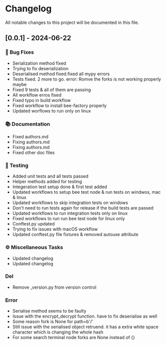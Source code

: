 # Changelog

All notable changes to this project will be documented in this file.

## [0.0.1] - 2024-06-22

### 🐛 Bug Fixes

- Serialization method fixed
- Trying to fix deserialization
- Deserialised method fixed.fixed all mypy errors
- Tests fixed. 2 more to go. error: Romve the forks is not working properly maybe
- Fixed 9 tests & all of them are passing
- All workflow erros fixed
- Fixed typo in build workflow
- Fixed workflow to install bee-factory properly
- Updated worflows to run only on linux

### 📚 Documentation

- Fixed authors.md
- Fixing authors.md
- Fixing authors.md
- Fixed other doc files

### 🧪 Testing

- Added unit tests and all tests passed
- Helper methods added for testing
- Integeration test setup done & first test added
- Updated workflows to setup bee test node & run tests on windwos, mac & linux
- Updated workflows to skip integration tests on windows
- Don't need to run tests again for release if the build tests are passed
- Updated workflows to run integration tests only on linux
- Fixed workflows to run run bee test node for linux only
- Conftest.py updated
- Trying to fix issues with macOS workflow
- Updated conftest.py file fixtures & removed autouse attribute

### ⚙️ Miscellaneous Tasks

- Updated changelog
- Updated changelog

### Del

- Remove _version.py from version control

### Error

- Serialise method seems to be faulty
- Issue with the encrypt_decrypt function. have to fix deserialise as well
- Some reason fork is None for path=b'/'
- Still issue with the serialised object retruend. it has a extra white space character which is changing the whole hash
- For some search terminal node forks are None instead of {}

<!-- generated by git-cliff -->
